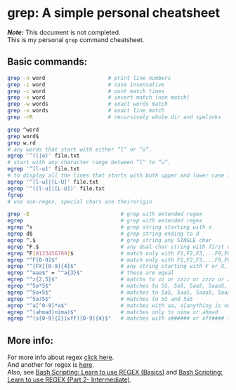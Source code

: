 # grep: A simple personal cheatsheet

_**Note:**_ This document is not completed.  
This is my personal `grep` command cheatsheet.

## Basic commands:

``` bash
grep -n word                    # print line numbers
grep -i word                    # case insensative
grep -c word                    # ount match times
grep -v word                    # invert match (non match)
grep -w words                   # exact words match
grep -x words                   # exact line match
grep -rR                        # recursively whole dir and symlinks

grep ^word
grep word$
grep w.rd
# any words that start with either “l” or “o”.
egrep '^(l|o)' file.txt 
# start with any character range between “l” to “u”.
egrep '^[l-u]' file.txt
# to display all the lines that starts with both upper and lower case letters:
egrep '^[l-u]|[L-U]' file.txt
egrep '^([l-u]|[L-U])' file.txt
fgrep
# use non-regex, special chars are theirorigin

grep -E                             # grep with extended regex
egrep                               # grep with extended regex
egrep ^s                            # grep string starting with s
egrep d$                            # grep string ending to d
egrep ^.$                           # grep string any SINGLE char
egrep ^F.$                          # any dual char string with first char = F
egrep ^F[0123456789]$               # match only with F1,F2,F3,...F9,F0
egrep "^F[0-9]$"                    # match only with F1,F2,F3,...F9,F0
egrep "^[FX][0-9]{4}$"              # any string starting with F or X, with 4 numbers afer that
egrep "^aaa$" = "^a{3}$"            # these are equal
egrep "^z{2,5}$"                    # matchs to zz or zzzz or zzzz or zzzzz
egrep "^5a*5$"                      # matches to 55, 5a5, 5aa5, 5aaa5, ...
egrep "^5a+5$"                      # matches to 5a5, 5aa5, 5aaa5, 5aaaa5, ...
egrep "^5a?5$"                      # matches to 55 and 5a5
egrep "^a[^0-9]*a$"                 # matches with aa, a[anything is not char]*a
egrep "^(ahmad|nima)$"              # matches only to nima or ahmad
egrep "^(s[0-9]{2}|xff)[0-9]{4}$"   # matches with s###### or xff#### (# means a number)
```

## More info:

For more info about regex [click here](https://www.computerhope.com/unix/regex-quickref.htm).  
And another for regex is [here](http://www.grymoire.com/Unix/Regular.html).  
Also, see [Bash Scripting: Learn to use REGEX (Basics)](https://linuxtechlab.com/bash-scripting-learn-use-regex-basics/)
and [Bash Scripting: Learn to use REGEX (Part 2- Intermediate)](https://linuxtechlab.com/bash-scripting-use-regex-intermediate/).

